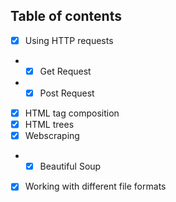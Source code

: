 ## Table of contents
- [x] Using HTTP requests
- - [x] Get Request
- - [x] Post Request
- [x] HTML tag composition
- [x] HTML trees
- [x] Webscraping
- - [x] Beautiful Soup 
- [x] Working with different file formats
